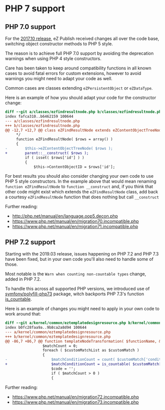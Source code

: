 # PHP 7 support

## PHP 7.0 support

For the [2017.10 release](https://github.com/ezsystems/ezpublish-legacy/releases/tag/v2017.10.0),
eZ Publish received changes all over the code base, switching object constructor methods to PHP 5 style.

The reason is to achieve full PHP 7.0 support by avoiding the deprecation warnings when using PHP 4
style constructors.

Care has been taken to keep around compatibility functions in all known cases to avoid fatal errors
for custom extensions, however to avoid warnings you might need to adapt your code as well.

Common cases are classes extending `eZPersistentObject` or `eZDataType`.

Here is an example of how you should adapt your code for the constructor change:

```diff
diff --git a/classes/ezfindresultnode.php b/classes/ezfindresultnode.php
index fafca310..b6462159 100644
--- a/classes/ezfindresultnode.php
+++ b/classes/ezfindresultnode.php
@@ -12,7 +12,7 @@ class eZFindResultNode extends eZContentObjectTreeNode
     */
     function eZFindResultNode( $rows = array() )
     {
-        $this->eZContentObjectTreeNode( $rows );
+        parent::__construct( $rows );
         if ( isset( $rows['id'] ) )
         {
             $this->ContentObjectID = $rows['id'];
```

For best results you should also consider changing your own code to use PHP 5 style constructors.
In the example above that would mean renaming `function eZFindResultNode` to `function __construct` and,
if you think that other code might exist which extends the `eZFindResultNode` class, add back a courtesy 
`eZFindResultNode` function that does nothing but call `__construct`

Further reading:
- http://php.net/manual/en/language.oop5.decon.php
- https://www.php.net/manual/en/migration70.incompatible.php
- https://www.php.net/manual/en/migration71.incompatible.php

## PHP 7.2 support

Starting with the 2019.03 release, issues happening on PHP 7.2 and PHP 7.3 have been fixed, but in your own code you'll
also need to handle some of those.

Most notable is the `Warn when counting non-countable types` change, added in PHP 7.2.

To handle this across all supported PHP versions, we introduced use of [symfony/polyfill-php73](https://github.com/symfony/polyfill-php73)
package, witch backports PHP 7.3's function [is_countable](https://www.php.net/is_countable).

Here is an example of changes you might need to apply in your own code to work around that:

```diff
diff --git a/kernel/common/eztemplatedesignresource.php b/kernel/common/eztemplatedesignresource.php
index b0fc28faa9a..9b8ca2a8d94 100644
--- a/kernel/common/eztemplatedesignresource.php
+++ b/kernel/common/eztemplatedesignresource.php
@@ -86,7 +86,7 @@ function templateNodeTransformation( $functionName, &$node,
                 $matchCount = 0;
                 foreach ( $customMatchList as $customMatch )
                 {
-                    $matchConditionCount = count( $customMatch['conditions'] );
+                    $matchConditionCount = is_countable( $customMatch['conditions'] ) ? count( $customMatch['conditions'] ) : 0;
                     $code = '';
                     if ( $matchCount > 0 )
                     {
```

Further reading:
- https://www.php.net/manual/en/migration72.incompatible.php
- https://www.php.net/manual/en/migration73.incompatible.php

